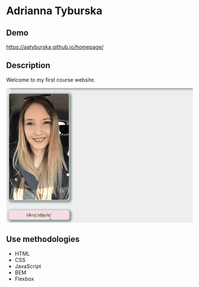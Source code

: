 # Adrianna Tyburska

## Demo

https://aatyburska.github.io/homepage/

## Description

Welcome to my first course website.

![Animation](https://github.com/aatyburska/homepage/blob/main/image/Animation.gif?raw=true)

## Use methodologies

- HTML
- CSS
- JavaScript
- BEM
- Flexbox


